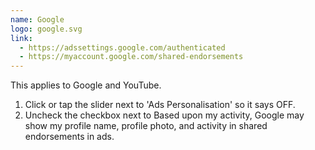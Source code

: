 ```yaml
---
name: Google
logo: google.svg
link:
  - https://adssettings.google.com/authenticated
  - https://myaccount.google.com/shared-endorsements
---
```

This applies to Google and YouTube.

1. Click or tap the slider next to 'Ads Personalisation' so it says OFF.
2. Uncheck the checkbox next to  Based upon my activity, Google may show my profile name, profile photo, and activity in shared endorsements in ads.